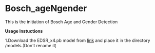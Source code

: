 # Bosch_ageNgender
This is the initiation of Bosch Age and Gender Detection

**Usage Instuctions**

1.Download the EDSR_x4.pb model from  [link](https://github.com/Saafke/EDSR_Tensorflow/tree/master/models) and place it in the directory /models.(Don't rename it)


